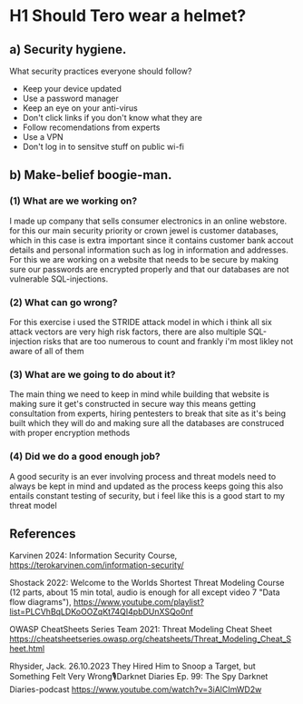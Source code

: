 # H1 Should Tero wear a helmet?

## a) Security hygiene.
What security practices everyone should follow?
- Keep your device updated
- Use a password manager
- Keep an eye on your anti-virus
- Don't click links if you don't know what they are
- Follow recomendations from experts 
- Use a VPN
- Don't log in to sensitve stuff on public wi-fi
## b) Make-belief boogie-man.
### (1) What are we working on?
I made up company that sells consumer electronics in an online webstore. for this our main security priority or crown jewel is customer databases, which in this case is extra important since it contains customer bank accout details and personal information such
as log in information and addresses. For this we are working on a website that needs to be secure by making sure our passwords are encrypted properly and that our databases are not vulnerable SQL-injections.
### (2) What can go wrong?
For this exercise i used the STRIDE attack model in which i think all six attack vectors are very high risk factors, there are also multiple SQL-injection risks that are too numerous to count and frankly i'm most likley not aware of all of them
### (3) What are we going to do about it?
The main thing we need to keep in mind while building that website is making sure it get's constructed in secure way this means getting consultation from experts, hiring pentesters to break that site as it's being built which they will do and making sure all the databases
are construced with proper encryption methods
### (4) Did we do a good enough job?
A good security is an ever involving process and threat models need to always be kept in mind and updated as the process keeps going this also entails constant testing of security, but i feel like this is a good start to my threat model
## References
Karvinen 2024: Information Security Course, https://terokarvinen.com/information-security/

Shostack 2022: Welcome to the Worlds Shortest Threat Modeling Course (12 parts, about 15 min total, audio is enough for all except video 7 "Data flow diagrams"), https://www.youtube.com/playlist?list=PLCVhBqLDKoOOZqKt74QI4pbDUnXSQo0nf

OWASP CheatSheets Series Team 2021: Threat Modeling Cheat Sheet https://cheatsheetseries.owasp.org/cheatsheets/Threat_Modeling_Cheat_Sheet.html

Rhysider, Jack. 26.10.2023 They Hired Him to Snoop a Target, but Something Felt Very Wrong🎙Darknet Diaries Ep. 99: The Spy Darknet Diaries-podcast https://www.youtube.com/watch?v=3iAlCImWD2w
